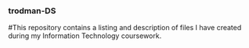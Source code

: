 ### trodman-DS
#This repository contains a listing and description of files I have created during my Information Technology coursework. 
